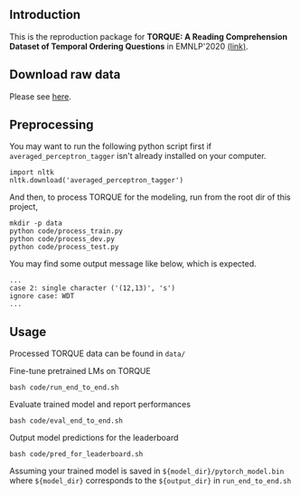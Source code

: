 Introduction
---------
This is the reproduction package for  **TORQUE: A Reading Comprehension Dataset of Temporal Ordering Questions** in EMNLP'2020 [(link)](https://allennlp.org/torque.html).

Download raw data
----------
Please see [here](https://github.com/rujunhan/TORQUE/tree/master/raw).

Preprocessing
----------
You may want to run the following python script first if `averaged_perceptron_tagger` isn't already installed on your computer.
```
import nltk
nltk.download('averaged_perceptron_tagger')
```

And then, to process TORQUE for the modeling, run from the root dir of this project,
```
mkdir -p data
python code/process_train.py
python code/process_dev.py
python code/process_test.py
```

You may find some output message like below, which is expected.
```
...
case 2: single character ('(12,13)', 's')
ignore case: WDT
...
```

Usage
----------
Processed TORQUE data can be found in `data/`

Fine-tune pretrained LMs on TORQUE
```
bash code/run_end_to_end.sh
```

Evaluate trained model and report performances
```
bash code/eval_end_to_end.sh
```

Output model predictions for the leaderboard
```
bash code/pred_for_leaderboard.sh
```
Assuming your trained model is saved in `${model_dir}/pytorch_model.bin` where `${model_dir}` corresponds to the `${output_dir}` in `run_end_to_end.sh`


